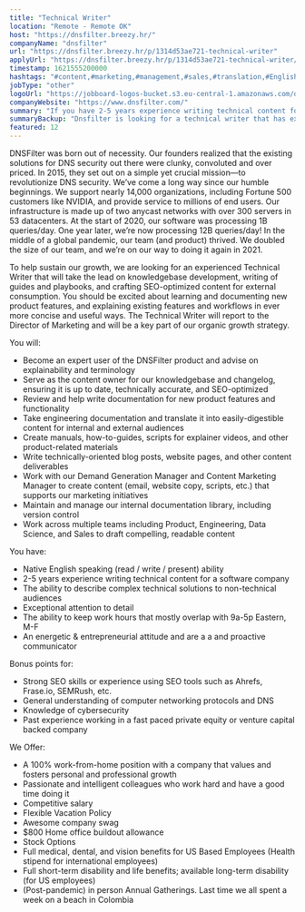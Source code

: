 ```yaml
---
title: "Technical Writer"
location: "Remote - Remote OK"
host: "https://dnsfilter.breezy.hr/"
companyName: "dnsfilter"
url: "https://dnsfilter.breezy.hr/p/1314d53ae721-technical-writer"
applyUrl: "https://dnsfilter.breezy.hr/p/1314d53ae721-technical-writer/apply"
timestamp: 1621555200000
hashtags: "#content,#marketing,#management,#sales,#translation,#English"
jobType: "other"
logoUrl: "https://jobboard-logos-bucket.s3.eu-central-1.amazonaws.com/dnsfilter"
companyWebsite: "https://www.dnsfilter.com/"
summary: "If you have 2-5 years experience writing technical content for a software company, consider applying to DNSfilter's job post for a new tTechnical Writer."
summaryBackup: "Dnsfilter is looking for a technical writer that has experience in: #content, #marketing, #management."
featured: 12
---
```


DNSFilter was born out of necessity. Our founders realized that the existing solutions for DNS security out there were clunky, convoluted and over priced. In 2015, they set out on a simple yet crucial mission—to revolutionize DNS security. We’ve come a long way since our humble beginnings. We support nearly 14,000 organizations, including Fortune 500 customers like NVIDIA, and provide service to millions of end users. Our infrastructure is made up of two anycast networks with over 300 servers in 53 datacenters. At the start of 2020, our software was processing 1B queries/day. One year later, we’re now processing 12B queries/day! In the middle of a global pandemic, our team (and product) thrived. We doubled the size of our team, and we’re on our way to doing it again in 2021.

To help sustain our growth, we are looking for an experienced Technical Writer that will take the lead on knowledgebase development, writing of guides and playbooks, and crafting SEO-optimized content for external consumption. You should be excited about learning and documenting new product features, and explaining existing features and workflows in ever more concise and useful ways. The Technical Writer will report to the Director of Marketing and will be a key part of our organic growth strategy.

You will:

*   Become an expert user of the DNSFilter product and advise on explainability and terminology
*   Serve as the content owner for our knowledgebase and changelog, ensuring it is up to date, technically accurate, and SEO-optimized
*   Review and help write documentation for new product features and functionality
*   Take engineering documentation and translate it into easily-digestible content for internal and external audiences
*   Create manuals, how-to-guides, scripts for explainer videos, and other product-related materials
*   Write technically-oriented blog posts, website pages, and other content deliverables
*   Work with our Demand Generation Manager and Content Marketing Manager to create content (email, website copy, scripts, etc.) that supports our marketing initiatives
*   Maintain and manage our internal documentation library, including version control
*   Work across multiple teams including Product, Engineering, Data Science, and Sales to draft compelling, readable content

You have:

*   Native English speaking (read / write / present) ability
*   2-5 years experience writing technical content for a software company
*   The ability to describe complex technical solutions to non-technical audiences
*   Exceptional attention to detail
*   The ability to keep work hours that mostly overlap with 9a-5p Eastern, M-F
*   An energetic & entrepreneurial attitude and are a a and proactive communicator

Bonus points for:

*   Strong SEO skills or experience using SEO tools such as Ahrefs, Frase.io, SEMRush, etc.
*   General understanding of computer networking protocols and DNS
*   Knowledge of cybersecurity
*   Past experience working in a fast paced private equity or venture capital backed company

We Offer:

*   A 100% work-from-home position with a company that values and fosters personal and professional growth
*   Passionate and intelligent colleagues who work hard and have a good time doing it
*   Competitive salary
*   Flexible Vacation Policy
*   Awesome company swag
*   $800 Home office buildout allowance
*   Stock Options
*   Full medical, dental, and vision benefits for US Based Employees (Health stipend for international employees)
*   Full short-term disability and life benefits; available long-term disability (for US employees)
*   (Post-pandemic) in person Annual Gatherings. Last time we all spent a week on a beach in Colombia
